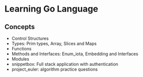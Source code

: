 # Learning Go Language

## Concepts

- Control Structures
- Types: Prim types, Array, Slices and Maps
- Functions
- Methods and Interfaces: Enum_iota, Embedding and Interfaces
- Modules
- snippetbox: Full stack application with authentication
- project_euler: algorithm practice questions
